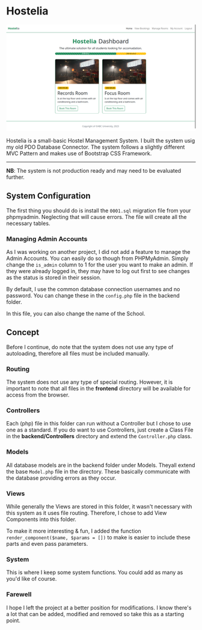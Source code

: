 # Hostelia

![A screenshot of the Home page][Home-Screenshot]

Hostelia is a small-basic Hostel Management System. I built the system usig my old PDO Database Connector. The system follows a slightly different MVC Pattern and makes use of Bootstrap CSS Framework.

---

**NB**: The system is not production ready and may need to be evaluated further.

## System Configuration

The first thing you should do is install the `0001.sql` migration file from your phpmyadmin. Neglecting that will cause errors. The file will create all the necessary tables.

### Managing Admin Accounts

As I was working on another project, I did not add a feature to manage the Admin Accounts. You can easily do so though from PHPMyAdmin. Simply change the `is_admin` column to 1 for the user you want to make an admin. If they were already logged in, they may have to log out first to see changes as the status is stored in their session.

By default, I use the common database connection usernames and no password. You can change these in the `config.php` file in the backend folder.

In this file, you can also change the name of the School.

## Concept

Before I continue, do note that the system does not use any type of autoloading, therefore all files must be included manually.

### Routing

The system does not use any type of special routing. However, it is important to note that all files in the **frontend** directory will be available for access from the browser.

### Controllers

Each (php) file in this folder can run without a Controller but I chose to use one as a standard. If you do want to use Controllers, just create a Class File in the **backend/Controllers** directory and extend the `Controller.php` class.

### Models

All database models are in the backend folder under Models. Theyall extend the base `Model.php` file in the directory. These basically communicate with the database providing errors as they occur.

### Views

While generally the Views are stored in this folder, it wasn't necessary with this system as it uses file routing. Therefore, I chose to add View Components into this folder.

To make it more interesting & fun, I added the function `render_component($name, $params = [])` to make is easier to include these parts and even pass parameters.

### System

This is where I keep some system functions. You could add as many as you'd like of course.

### Farewell

I hope I left the project at a better position for modifications. I know there's a lot that can be added, modified and removed so take this as a starting point.

[Home-Screenshot]: ./Hostelia%20Home.png